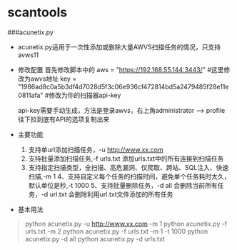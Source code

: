 # scantools

###acunetix.py
- acunetix.py适用于一次性添加或删除大量AWVS扫描任务的情况，只支持avws11

- 修改配置
首先修改脚本中的
    aws = "https://192.168.55.144:3443/" #这里修改为awvs地址
    key = "1986ad8c0a5b3df4d7028d5f3c06e936cf472814bd5a2479485f28e11e0811afa" #修改为你的扫描器api-key
    
  api-key需要手动生成，方法是登录awvs，右上角administrator --> profile  往下拉到底有API的选项复制出来
  
- 主要功能
  1. 支持单url添加扫描任务，-u http://www.xx.com
  2. 支持批量添加扫描任务,-f urls.txt 添加urls.txt中的所有连接到扫描任务
  3. 支持指定扫描类型，全扫描、高危漏洞、仅爬取、跨站、SQL注入、快速扫描,-m 1
  4、支持自定义每个任务的扫描时间，避免单个任务耗时太久，默认单位是秒,-t 1000 
  5、支持批量删除任务，-d all 会删除当前所有任务，-d url.txt 会删除利用url.txt文件添加的所有任务
 
 - 基本用法
> python acunetix.py -u http://www.xx.com -m 1
> python acunetix.py -f urls.txt -m 2
> python acunetix.py -f urls.txt -m 1 -t 1000
> python acunetix.py -d all
> python acunetix.py -d urls.txt
